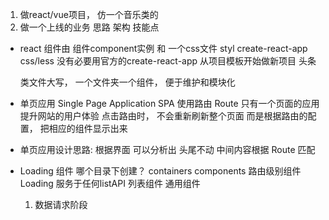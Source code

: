 1. 做react/vue项目， 仿一个音乐类的
2. 做一个上线的业务  思路  架构  技能点

- react  组件由 组件component实例 和 一个css文件 styl
  create-react-app   css/less
  没有必要用官方的create-react-app  从项目模板开始做新项目
  头条
  
  类文件大写， 一个文件夹一个组件， 便于维护和模块化

- 单页应用   Single Page Application  SPA
  使用路由 Route
  只有一个页面的应用
  提升网站的用户体验
  点击路由时， 不会重新刷新整个页面  而是根据路由的配置， 把相应的组件显示出来

- 单页应用设计思路:
  根据界面  可以分析出  头尾不动  中间内容根据 Route 匹配 
- Loading 组件
  哪个目录下创建？
  containers
  components    路由级别组件
  Loading  服务于任何listAPI  列表组件  通用组件

  1. 数据请求阶段